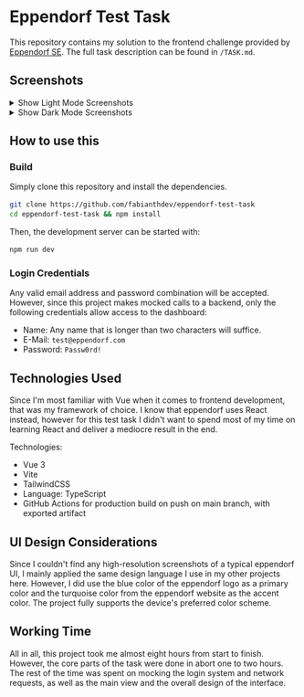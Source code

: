 # Eppendorf Test Task

This repository contains my solution to the frontend challenge provided by [Eppendorf SE](https://www.eppendorf.com). The full task description can be found in `/TASK.md`.

## Screenshots

<details>
    <summary>Show Light Mode Screenshots</summary>

    
![Login screen](./screenshots/01-login-light.png "Login screen")
![Main view](./screenshots/02-main-light.png "Main view")
![Detail view](./screenshots/03-detail-light.png "Detail view for device type Centrifuge")
![List of all devices](./screenshots/04-detail-all-light.png "List of all devices")
![... sorted by type, descending](./screenshots/05-detail-all-sort-light.png "... sorted by type, descending")
</details>


<details>
    <summary>Show Dark Mode Screenshots</summary>

![Login screen](./screenshots/01-login-dark.png "Login screen")
![Main view](./screenshots/02-main-dark.png "Main view")
![Detail view](./screenshots/03-detail-dark.png "Detail view for device type Centrifuge")
![List of all devices](./screenshots/04-detail-all-dark.png "List of all devices")
![... sorted by type, descending](./screenshots/05-detail-all-sort-dark.png "... sorted by type, descending")
</details>


## How to use this
### Build
Simply clone this repository and install the dependencies.
```bash
git clone https://github.com/fabianthdev/eppendorf-test-task
cd eppendorf-test-task && npm install
```

Then, the development server can be started with:
```bash
npm run dev
```

### Login Credentials
Any valid email address and password combination will be accepted. However, since this project makes mocked calls to a backend, only the following credentials allow access to the dashboard:
- Name: Any name that is longer than two characters will suffice.
- E-Mail: `test@eppendorf.com`
- Password: `Passw0rd!`


## Technologies Used
Since I'm most familiar with Vue when it comes to frontend development, that was my framework of choice. I know that eppendorf uses React instead, however for this test task I didn't want to spend most of my time on learning React and deliver a mediocre result in the end.

Technologies:
- Vue 3
- Vite
- TailwindCSS
- Language: TypeScript
- GitHub Actions for production build on push on main branch, with exported artifact


## UI Design Considerations
Since I couldn't find any high-resolution screenshots of a typical eppendorf UI, I mainly applied the same design language I use in my other projects here. However, I did use the blue color of the eppendorf logo as a primary color and the turquoise color from the eppendorf website as the accent color.
The project fully supports the device's preferred color scheme.


## Working Time
All in all, this project took me almost eight hours from start to finish. However, the core parts of the task were done in abort one to two hours. The rest of the time was spent on mocking the login system and network requests, as well as the main view and the overall design of the interface.